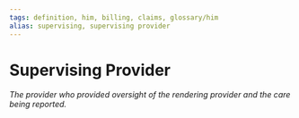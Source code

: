 ```yaml
---
tags: definition, him, billing, claims, glossary/him
alias: supervising, supervising provider
---
```

# Supervising Provider
*The provider who provided oversight of the rendering provider and the care being reported.*
